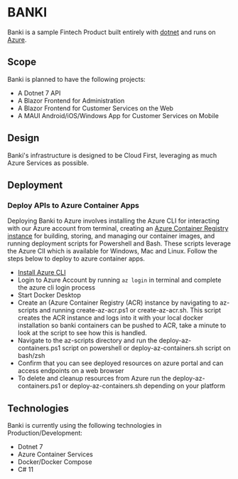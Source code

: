 # BANKI

Banki is a sample Fintech Product built entirely with [dotnet](https://dot.net) and runs on [Azure](https://portal.azure.com).

## Scope

Banki is planned to have the following projects: 

- A Dotnet 7 API
- A Blazor Frontend for Administration
- A Blazor Frontend for Customer Services on the Web
- A MAUI Android/iOS/Windows App for Customer Services on Mobile

## Design

Banki's infrastructure is designed to be Cloud First, leveraging as much Azure Services as possible.

## Deployment

### Deploy APIs to Azure Container Apps

Deploying Banki to Azure involves installing the Azure CLI for interacting with our Azure account from terminal, creating an [Azure Container Registry instance](https://azure.microsoft.com/en-us/services/container-registry/) for  building, storing, and managing our container images, and running deployment scripts for Powershell and Bash. These scripts leverage the Azure ClI which is available for Windows, Mac and Linux. Follow the steps below to deploy to azure container apps.

- [Install Azure CLI](https://docs.microsoft.com/en-us/cli/azure/install-azure-cli)
- Login to Azure Account by running `az login` in terminal and complete the azure cli login process
- Start Docker Desktop 
- Create an (Azure Container Registry (ACR) instance by navigating to az-scripts and running create-az-acr.ps1 or create-az-acr.sh. This script creates the ACR instance and logs into it with your local docker installation so banki containers can be pushed to ACR, take a minute to look at the script to see how this is handled.
- Navigate to the az-scripts directory and run the deploy-az-containers.ps1 script on powershell or deploy-az-containers.sh script on bash/zsh
- Confirm that you can see deployed resources on azure portal and can access endpoints on a web browser
- To delete and cleanup resources from Azure run the deploy-az-containers.ps1 or deploy-az-containers.sh depending on your platform

## Technologies

Banki is currently using the following technologies in Production/Development:

- Dotnet 7
- Azure Container Services
- Docker/Docker Compose
- C# 11